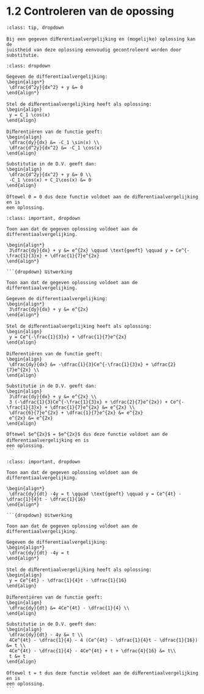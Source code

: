 # 1.2 Controleren van de opossing

```{admonition} Theorie: 
:class: tip, dropdown

Bij een gegeven diﬀerentiaalvergelijking en (mogelijke) oplossing kan de
juistheid van deze oplossing eenvoudig gecontroleerd worden door substitutie.
```

```{admonition} Voorbeeld: Controleren van de oplossing
:class: dropdown

Gegeven de differentiaalvergelijking:
\begin{align*}
 \dfrac{d^2y}{dx^2} + y &= 0
\end{align*}

Stel de diﬀerentiaalvergelijking heeft als oplossing:
\begin{align}
 y = C_1 \cos(x)
\end{align}

Diﬀerentiëren van de functie geeft:
\begin{align}
 \dfrac{dy}{dx} &= -C_1 \sin(x) \\
 \dfrac{d^2y}{dx^2} &= -C_1 \cos(x)
\end{align}

Substitutie in de D.V. geeft dan:
\begin{align}
 \dfrac{d^2y}{dx^2} + y &= 0 \\
 -C_1 \cos(x) + C_1\cos(x) &= 0
\end{align}

Oftewel 0 = 0 dus deze functie voldoet aan de diﬀerentiaalvergelijking en is
een oplossing.
```

````{admonition} Oefening 1
:class: important, dropdown

Toon aan dat de gegeven oplossing voldoet aan de differentiaalvergelijking.

\begin{align*}
 3\dfrac{dy}{dx} + y &= e^{2x} \qquad \text{geeft} \qquad y = Ce^{-\frac{1}{3}x} + \dfrac{1}{7}e^{2x}
\end{align*}

```{dropdown} Uitwerking

Toon aan dat de gegeven oplossing voldoet aan de differentiaalvergelijking.

Gegeven de differentiaalvergelijking:
\begin{align*}
 3\dfrac{dy}{dx} + y &= e^{2x}
\end{align*}

Stel de diﬀerentiaalvergelijking heeft als oplossing:
\begin{align}
 y = Ce^{-\frac{1}{3}x} + \dfrac{1}{7}e^{2x}
\end{align}

Diﬀerentiëren van de functie geeft:
\begin{align}
 \dfrac{dy}{dx} &= -\dfrac{1}{3}Ce^{-\frac{1}{3}x} + \dfrac{2}{7}e^{2x} \\
\end{align}

Substitutie in de D.V. geeft dan:
\begin{align}
 3\dfrac{dy}{dx} + y &= e^{2x} \\
 3 (-\dfrac{1}{3}Ce^{-\frac{1}{3}x} + \dfrac{2}{7}e^{2x}) + Ce^{-\frac{1}{3}x} + \dfrac{1}{7}e^{2x} &= e^{2x} \\
 \dfrac{6}{7}e^{2x} + \dfrac{1}{7}e^{2x} &= e^{2x}
 e^{2x} &= e^{2x}
\end{align}

Oftewel $e^{2x}$ = $e^{2x}$ dus deze functie voldoet aan de diﬀerentiaalvergelijking en is
een oplossing.
```
````

````{admonition} Oefening 2
:class: important, dropdown

Toon aan dat de gegeven oplossing voldoet aan de differentiaalvergelijking.

\begin{align*}
 \dfrac{dy}{dt} -4y = t \qquad \text{geeft} \qquad y = Ce^{4t} - \dfrac{1}{4}t - \dfrac{1}{16}
\end{align*}

```{dropdown} Uitwerking

Toon aan dat de gegeven oplossing voldoet aan de differentiaalvergelijking.

Gegeven de differentiaalvergelijking:
\begin{align*}
 \dfrac{dy}{dt} -4y = t
\end{align*}

Stel de diﬀerentiaalvergelijking heeft als oplossing:
\begin{align}
 y = Ce^{4t} - \dfrac{1}{4}t - \dfrac{1}{16}
\end{align}

Diﬀerentiëren van de functie geeft:
\begin{align}
 \dfrac{dy}{dt} &= 4Ce^{4t} - \dfrac{1}{4} \\
\end{align}

Substitutie in de D.V. geeft dan:
\begin{align}
 \dfrac{dy}{dt} - 4y &= t \\
 4Ce^{4t} - \dfrac{1}{4} - 4 (Ce^{4t} - \dfrac{1}{4}t - \dfrac{1}{16}) &= t \\
 4Ce^{4t} - \dfrac{1}{4} - 4Ce^{4t} + t + \dfrac{4}{16} &= t\\
 t &= t
\end{align}

Oftewel t = t dus deze functie voldoet aan de diﬀerentiaalvergelijking en is
een oplossing.
```
````
